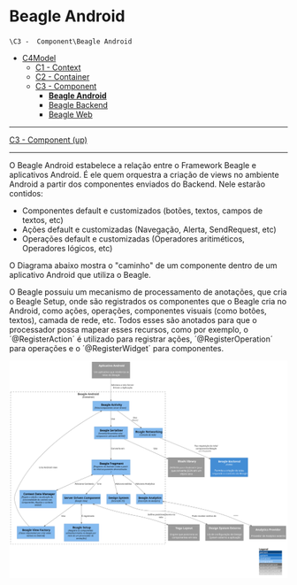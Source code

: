 # Beagle Android

`\C3 -  Component\Beagle Android`

* [C4Model](/docs/README.md)
  * [C1 -  Context](/docs/C1%20-%20%20Context/README.md)
  * [C2 - Container](/docs/C2%20-%20Container/README.md)
  * [C3 -  Component](/docs/C3%20-%20%20Component/README.md)
    * [**Beagle Android**](/docs/C3%20-%20%20Component/Beagle%20Android/README.md)
    * [Beagle Backend](/docs/C3%20-%20%20Component/Beagle%20Backend/README.md)
    * [Beagle Web](/docs/C3%20-%20%20Component/Beagle%20Web/README.md)

---

[C3 -  Component (up)](/docs/C3%20-%20%20Component/README.md)

---

O Beagle Android estabelece a relação entre o Framework Beagle e aplicativos Android. 
É ele quem orquestra a criação de views no ambiente Android a partir dos componentes enviados do Backend.
Nele estarão contidos:
* Componentes default e customizados (botões, textos, campos de textos, etc)
* Ações default e customizadas (Navegação, Alerta, SendRequest, etc)
* Operações default e customizadas (Operadores aritiméticos, Operadores lógicos, etc)

O Diagrama abaixo mostra o "caminho" de um componente dentro de um aplicativo Android que utiliza o Beagle.

O Beagle possuiu um mecanismo de processamento de anotações, que cria o Beagle Setup, onde são registrados os componentes que o Beagle cria no Android, como ações, operações, componentes visuais (como botões, textos), camada de rede, etc. Todos esses são anotados para que o processador possa mapear esses recursos, como por exemplo, o ´@RegisterAction´ é utilizado para registrar ações, ´@RegisterOperation´ para operações e o ´@RegisterWidget´ para componentes.



![diagram](c3.svg)